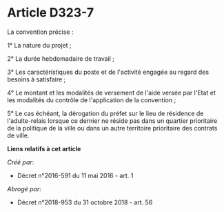 # Article D323-7

La convention précise : 

1° La nature du projet ; 

2° La durée hebdomadaire de travail ; 

3° Les caractéristiques du poste et de l'activité engagée au regard des besoins à satisfaire ; 

4° Le montant et les modalités de versement de l'aide versée par l'Etat et les modalités du contrôle de l'application de la
convention ; 

5° Le cas échéant, la dérogation du préfet sur le lieu de résidence de l'adulte-relais lorsque ce dernier ne réside pas dans
un quartier prioritaire de la politique de la ville ou dans un autre territoire prioritaire des contrats de ville.

**Liens relatifs à cet article**

_Créé par_:

  - Décret n°2016-591 du 11 mai 2016 - art. 1

_Abrogé par_:

  - Décret n°2018-953 du 31 octobre 2018 - art. 56
